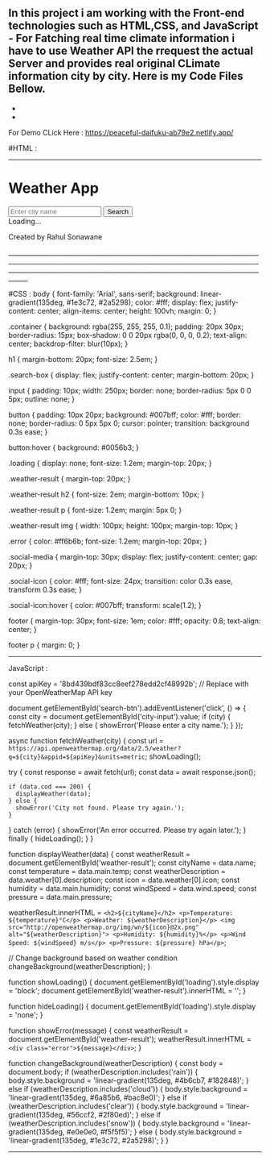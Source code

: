 In this project i am working with the Front-end technologies such as HTML,CSS, and JavaScript - For Fatching real time climate information i have to 
use Weather API the rrequest the actual Server and provides real original CLimate information city by city.
Here is my Code Files Bellow.
-
-
-

For Demo CLick Here : https://peaceful-daifuku-ab79e2.netlify.app/


#HTML : 
________________________________________________________________________________________________________________________________________________________________________________________________________________________________________________
<!DOCTYPE html>
<html lang="en">
<head>
  <meta charset="UTF-8">
  <meta name="viewport" content="width=device-width, initial-scale=1.0">
  <title>Weather App</title>
  <link rel="stylesheet" href="style.css">
  <link rel="stylesheet" href="https://cdnjs.cloudflare.com/ajax/libs/font-awesome/6.0.0-beta3/css/all.min.css">
</head>
<body>
  <div class="container">
    <h1>Weather App</h1>
    <div class="search-box">
      <input type="text" id="city-input" placeholder="Enter city name">
      <button id="search-btn">Search</button>
    </div>
    <div id="loading" class="loading">Loading...</div>
    <div id="weather-result" class="weather-result">
      <!-- Weather data will be displayed here -->
    </div>
    <div class="social-media">
      <a href="https://www.linkedin.com/in/rahul-sonawane-32270031a?utm_source=share&utm_campaign=share_via&utm_content=profile&utm_medium=android_app" target="_blank" class="social-icon">
        <i class="fab fa-linkedin"></i>
      </a>
      <a href="https://www.instagram.com/rahulsonawane536?igsh=NWthcDl4ZXIxZ3Yz" target="_blank" class="social-icon">
        <i class="fab fa-instagram"></i>
      </a>
    </div>
    <footer>
      <p>Created by Rahul Sonawane</p>
    </footer>
  </div>
  <script src="script.js"></script>
</body>
</html>
________________________________________________________________________________________________________________________________________________________________________________________________________________________________________________

#CSS : 
body {
    font-family: 'Arial', sans-serif;
    background: linear-gradient(135deg, #1e3c72, #2a5298);
    color: #fff;
    display: flex;
    justify-content: center;
    align-items: center;
    height: 100vh;
    margin: 0;
  }
  
  .container {
    background: rgba(255, 255, 255, 0.1);
    padding: 20px 30px;
    border-radius: 15px;
    box-shadow: 0 0 20px rgba(0, 0, 0, 0.2);
    text-align: center;
    backdrop-filter: blur(10px);
  }
  
  h1 {
    margin-bottom: 20px;
    font-size: 2.5em;
  }
  
  .search-box {
    display: flex;
    justify-content: center;
    margin-bottom: 20px;
  }
  
  input {
    padding: 10px;
    width: 250px;
    border: none;
    border-radius: 5px 0 0 5px;
    outline: none;
  }
  
  button {
    padding: 10px 20px;
    background: #007bff;
    color: #fff;
    border: none;
    border-radius: 0 5px 5px 0;
    cursor: pointer;
    transition: background 0.3s ease;
  }
  
  button:hover {
    background: #0056b3;
  }
  
  .loading {
    display: none;
    font-size: 1.2em;
    margin-top: 20px;
  }
  
  .weather-result {
    margin-top: 20px;
  }
  
  .weather-result h2 {
    font-size: 2em;
    margin-bottom: 10px;
  }
  
  .weather-result p {
    font-size: 1.2em;
    margin: 5px 0;
  }
  
  .weather-result img {
    width: 100px;
    height: 100px;
    margin-top: 10px;
  }
  
  .error {
    color: #ff6b6b;
    font-size: 1.2em;
    margin-top: 20px;
  }
  
  .social-media {
    margin-top: 30px;
    display: flex;
    justify-content: center;
    gap: 20px;
  }
  
  .social-icon {
    color: #fff;
    font-size: 24px;
    transition: color 0.3s ease, transform 0.3s ease;
  }
  
  .social-icon:hover {
    color: #007bff;
    transform: scale(1.2);
  }
  
  footer {
    margin-top: 30px;
    font-size: 1em;
    color: #fff;
    opacity: 0.8;
    text-align: center;
  }
  
  footer p {
    margin: 0;
  }

  ______________________________________________________________________________________________________________________________________________________________________________________________________________________________________________

  JavaScript : 

  const apiKey = '8bd439bdf83cc8eef278edd2cf48992b'; // Replace with your OpenWeatherMap API key

document.getElementById('search-btn').addEventListener('click', () => {
  const city = document.getElementById('city-input').value;
  if (city) {
    fetchWeather(city);
  } else {
    showError('Please enter a city name.');
  }
});

async function fetchWeather(city) {
  const url = `https://api.openweathermap.org/data/2.5/weather?q=${city}&appid=${apiKey}&units=metric`;
  showLoading();

  try {
    const response = await fetch(url);
    const data = await response.json();

    if (data.cod === 200) {
      displayWeather(data);
    } else {
      showError('City not found. Please try again.');
    }
  } catch (error) {
    showError('An error occurred. Please try again later.');
  } finally {
    hideLoading();
  }
}

function displayWeather(data) {
  const weatherResult = document.getElementById('weather-result');
  const cityName = data.name;
  const temperature = data.main.temp;
  const weatherDescription = data.weather[0].description;
  const icon = data.weather[0].icon;
  const humidity = data.main.humidity;
  const windSpeed = data.wind.speed;
  const pressure = data.main.pressure;

  weatherResult.innerHTML = `
    <h2>${cityName}</h2>
    <p>Temperature: ${temperature}°C</p>
    <p>Weather: ${weatherDescription}</p>
    <img src="http://openweathermap.org/img/wn/${icon}@2x.png" alt="${weatherDescription}">
    <p>Humidity: ${humidity}%</p>
    <p>Wind Speed: ${windSpeed} m/s</p>
    <p>Pressure: ${pressure} hPa</p>
  `;

  // Change background based on weather condition
  changeBackground(weatherDescription);
}

function showLoading() {
  document.getElementById('loading').style.display = 'block';
  document.getElementById('weather-result').innerHTML = '';
}

function hideLoading() {
  document.getElementById('loading').style.display = 'none';
}

function showError(message) {
  const weatherResult = document.getElementById('weather-result');
  weatherResult.innerHTML = `<div class="error">${message}</div>`;
}

function changeBackground(weatherDescription) {
  const body = document.body;
  if (weatherDescription.includes('rain')) {
    body.style.background = 'linear-gradient(135deg, #4b6cb7, #182848)';
  } else if (weatherDescription.includes('cloud')) {
    body.style.background = 'linear-gradient(135deg, #6a85b6, #bac8e0)';
  } else if (weatherDescription.includes('clear')) {
    body.style.background = 'linear-gradient(135deg, #56ccf2, #2f80ed)';
  } else if (weatherDescription.includes('snow')) {
    body.style.background = 'linear-gradient(135deg, #e0e0e0, #f5f5f5)';
  } else {
    body.style.background = 'linear-gradient(135deg, #1e3c72, #2a5298)';
  }
}

________________________________________________________________________________________________________________________________________________________________________________________________________________________________________________
